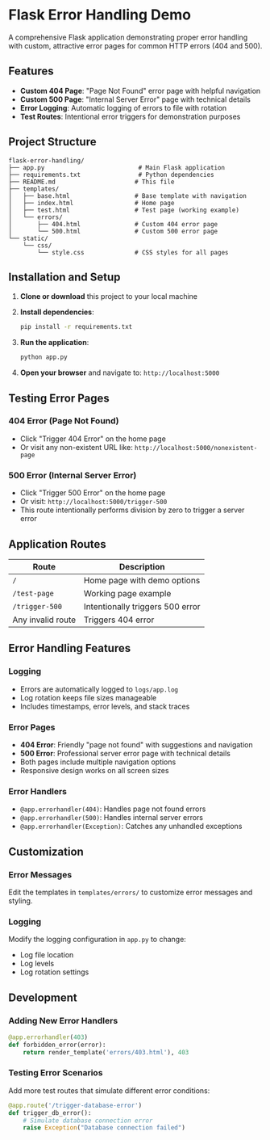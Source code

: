 # Flask Error Handling Demo

A comprehensive Flask application demonstrating proper error handling with custom, attractive error pages for common HTTP errors (404 and 500).

## Features

- **Custom 404 Page**: "Page Not Found" error page with helpful navigation
- **Custom 500 Page**: "Internal Server Error" page with technical details
- **Error Logging**: Automatic logging of errors to file with rotation
- **Test Routes**: Intentional error triggers for demonstration purposes

## Project Structure

```
flask-error-handling/
├── app.py                          # Main Flask application
├── requirements.txt                # Python dependencies
├── README.md                      # This file
├── templates/
│   ├── base.html                  # Base template with navigation
│   ├── index.html                 # Home page
│   ├── test.html                  # Test page (working example)
│   └── errors/
│       ├── 404.html               # Custom 404 error page
│       └── 500.html               # Custom 500 error page
└── static/
    └── css/
        └── style.css              # CSS styles for all pages
```

## Installation and Setup

1. **Clone or download** this project to your local machine


3. **Install dependencies**:
   ```cmd
   pip install -r requirements.txt
   ```

4. **Run the application**:
   ```cmd
   python app.py
   ```

5. **Open your browser** and navigate to: `http://localhost:5000`

## Testing Error Pages

### 404 Error (Page Not Found)
- Click "Trigger 404 Error" on the home page
- Or visit any non-existent URL like: `http://localhost:5000/nonexistent-page`

### 500 Error (Internal Server Error)
- Click "Trigger 500 Error" on the home page
- Or visit: `http://localhost:5000/trigger-500`
- This route intentionally performs division by zero to trigger a server error

## Application Routes

| Route | Description |
|-------|-------------|
| `/` | Home page with demo options |
| `/test-page` | Working page example |
| `/trigger-500` | Intentionally triggers 500 error |
| Any invalid route | Triggers 404 error |

## Error Handling Features

### Logging
- Errors are automatically logged to `logs/app.log`
- Log rotation keeps file sizes manageable
- Includes timestamps, error levels, and stack traces

### Error Pages
- **404 Error**: Friendly "page not found" with suggestions and navigation
- **500 Error**: Professional server error page with technical details
- Both pages include multiple navigation options
- Responsive design works on all screen sizes

### Error Handlers
- `@app.errorhandler(404)`: Handles page not found errors
- `@app.errorhandler(500)`: Handles internal server errors  
- `@app.errorhandler(Exception)`: Catches any unhandled exceptions

## Customization

### Error Messages
Edit the templates in `templates/errors/` to customize error messages and styling.

### Logging
Modify the logging configuration in `app.py` to change:
- Log file location
- Log levels
- Log rotation settings

## Development

### Adding New Error Handlers
```python
@app.errorhandler(403)
def forbidden_error(error):
    return render_template('errors/403.html'), 403
```

### Testing Error Scenarios
Add more test routes that simulate different error conditions:
```python
@app.route('/trigger-database-error')
def trigger_db_error():
    # Simulate database connection error
    raise Exception("Database connection failed")
```
